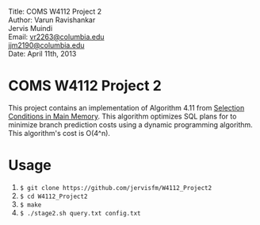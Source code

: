 Title: COMS W4112 Project 2    
Author: Varun Ravishankar    
		Jervis Muindi     
Email: vr2263@columbia.edu    
       jjm2190@columbia.edu     
Date: April 11th, 2013     

# COMS W4112 Project 2

This project contains an implementation of Algorithm 4.11 from
[Selection Conditions in Main Memory]. This algorithm optimizes SQL
plans for to minimize branch prediction costs using a dynamic
programming algorithm. This algorithm's cost is O(4^n).

# Usage

1. `$ git clone https://github.com/jervisfm/W4112_Project2`
2. `$ cd W4112_Project2`
3. `$ make`
4. `$ ./stage2.sh query.txt config.txt`


[Selection Conditions in Main Memory]: http://www.cs.columbia.edu/~kar/pubsk/selcondsTODS.pdf
